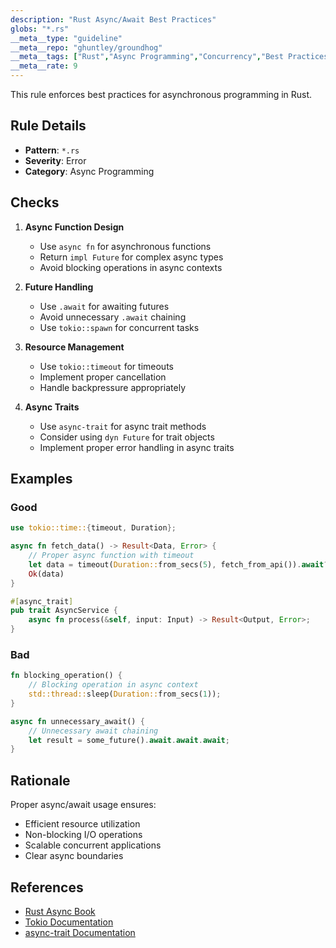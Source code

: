 ```yaml
---
description: "Rust Async/Await Best Practices"
globs: "*.rs"
__meta__type: "guideline"
__meta__repo: "ghuntley/groundhog"
__meta__tags: ["Rust","Async Programming","Concurrency","Best Practices","Non-blocking I/O"]
__meta__rate: 9
---
```

This rule enforces best practices for asynchronous programming in Rust.

## Rule Details

- **Pattern**: `*.rs`
- **Severity**: Error
- **Category**: Async Programming

## Checks

1. **Async Function Design**
   - Use `async fn` for asynchronous functions
   - Return `impl Future` for complex async types
   - Avoid blocking operations in async contexts

2. **Future Handling**
   - Use `.await` for awaiting futures
   - Avoid unnecessary `.await` chaining
   - Use `tokio::spawn` for concurrent tasks

3. **Resource Management**
   - Use `tokio::timeout` for timeouts
   - Implement proper cancellation
   - Handle backpressure appropriately

4. **Async Traits**
   - Use `async-trait` for async trait methods
   - Consider using `dyn Future` for trait objects
   - Implement proper error handling in async traits

## Examples

### Good
```rust
use tokio::time::{timeout, Duration};

async fn fetch_data() -> Result<Data, Error> {
    // Proper async function with timeout
    let data = timeout(Duration::from_secs(5), fetch_from_api()).await??;
    Ok(data)
}

#[async_trait]
pub trait AsyncService {
    async fn process(&self, input: Input) -> Result<Output, Error>;
}
```

### Bad
```rust
fn blocking_operation() {
    // Blocking operation in async context
    std::thread::sleep(Duration::from_secs(1));
}

async fn unnecessary_await() {
    // Unnecessary await chaining
    let result = some_future().await.await.await;
}
```

## Rationale

Proper async/await usage ensures:
- Efficient resource utilization
- Non-blocking I/O operations
- Scalable concurrent applications
- Clear async boundaries

## References

- [Rust Async Book](mdc:https:/rust-lang.github.io/async-book)
- [Tokio Documentation](mdc:https:/docs.rs/tokio/latest/tokio)
- [async-trait Documentation](mdc:https:/docs.rs/async-trait/latest/async_trait)